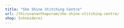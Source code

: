 ```yaml
---
title: "She Shine Stitching Centre"
url: /thiruvananthapuram/she-shine-stitching-centre/
shop: Schneiderei
---
```

